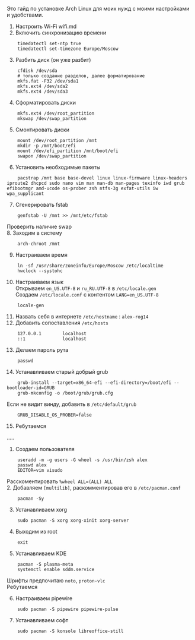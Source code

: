 Это гайд по установке Arch Linux для моих нужд с моими настройками и удобствами.

1. Настроить Wi-Fi wifi.md  
2. Включить синхронизацию времени  
```
    timedatectl set-ntp true
    timedatectl set-timezone Europe/Moscow
```
3. Разбить диск (он уже разбит)  
```
    cfdisk /dev/sda
    # только создание разделов, далее форматирование
    mkfs.fat -F32 /dev/sda1
    mkfs.ext4 /dev/sda2
    mkfs.ext4 /dev/sda3
```
4. Сформатировать диски  
```
    mkfs.ext4 /dev/root_partition
    mkswap /dev/swap_partition
```
5. Смонтировать диски  
```
    mount /dev/root_partition /mnt
    mkdir -p /mnt/boot/efi
    mount /dev/efi_partition /mnt/boot/efi
    swapon /dev/swap_partition
```
6. Установить необходимые пакеты  
```
    pacstrap /mnt base base-devel linux linux-firmware linux-headers iproute2 dhcpcd sudo nano vim man man-db man-pages texinfo iwd grub efibootmgr amd-ucode os-prober zsh ntfs-3g exfat-utils iw wpa_supplicant 
```
7. Сгенерировать fstab  
```
    genfstab -U /mnt >> /mnt/etc/fstab
```
Проверить наличие swap  
8. Заходим в систему  
```
    arch-chroot /mnt
```
9. Настраиваем время  
```
    ln -sf /usr/share/zoneinfo/Europe/Moscow /etc/localtime
    hwclock --systohc
```
10. Настраиваем язык  
Открываем `en_US.UTF-8` и `ru_RU.UTF-8` в `/etc/locale.gen`  
Создаем `/etc/locale.conf` с контентом `LANG=en_US.UTF-8`
```    
    locale-gen
```  
11. Назвать себя в интернете `/etc/hostname` : `alex-rog14`  
12. Добавить сопоставления `/etc/hosts`  
```
    127.0.0.1        localhost
    ::1              localhost
```	 
13. Делаем пароль рута  
```
    passwd
```  
14. Устанавливаем старый добрый grub  
```
    grub-install --target=x86_64-efi --efi-directory=/boot/efi --bootloader-id=GRUB
    grub-mkconfig -o /boot/grub/grub.cfg
``` 
Если не видит винду, добавить в `/etc/default/grub`
```
    GRUB_DISABLE_OS_PROBER=false
```
15. Ребутаемся

.....
1. Создаем пользователя
```
    useradd -m -g users -G wheel -s /usr/bin/zsh alex
    passwd alex
    EDITOR=vim visudo
```
Расскоментировать `%wheel ALL=(ALL) ALL`  
2. Добавляем `[multilib]`, раскомментировав его в `/etc/pacman.conf`  
```
    pacman -Sy
```
3. Устанавливаем xorg
```
    sudo pacman -S xorg xorg-xinit xorg-server
```
4. Выходим из root
```
    exit
```
5. Устанавливаем KDE 
```
    pacman -S plasma-meta
    systemctl enable sddm.service
``` 
Шрифты предпочитаю `noto`, `proton-vlc`  
Ребутаемся  

6. Настраиваем pipewire
```
    sudo pacman -S pipewire pipewire-pulse
```
7. Устанавливаем софт
```
    sudo pacman -S konsole libreoffice-still
```
